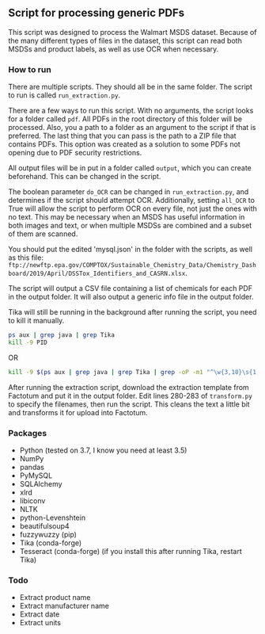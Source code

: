 ## Script for processing generic PDFs

This script was designed to process the Walmart MSDS dataset. Because of the many different types of files in the dataset, this script can read both MSDSs and product labels, as well as use OCR when necessary.

### How to run
There are multiple scripts. They should all be in the same folder. The script to run is called `run_extraction.py`.

There are a few ways to run this script. With no arguments, the script looks for a folder called `pdf`. All PDFs in the root directory of this folder will be processed. Also, you a path to a folder as an argument to the script if that is preferred. The last thing that you can pass is the path to a ZIP file that contains PDFs. This option was created as a solution to some PDFs not opening due to PDF security restrictions.

All output files will be in put in a folder called `output`, which you can create beforehand. This can be changed in the script.

The boolean parameter `do_OCR` can be changed in `run_extraction.py`, and determines if the script should attempt OCR. Additionally, setting `all_OCR` to True will allow the script to perform OCR on every file, not just the ones with no text. This may be necessary when an MSDS has useful information in both images and text, or when multiple MSDSs are combined and a subset of them are scanned.

You should put the edited 'mysql.json' in the folder with the scripts, as well as this file: `ftp://newftp.epa.gov/COMPTOX/Sustainable_Chemistry_Data/Chemistry_Dashboard/2019/April/DSSTox_Identifiers_and_CASRN.xlsx`.

The script will output a CSV file containing a list of chemicals for each PDF in the output folder. It will also output a generic info file in the output folder.

Tika will still be running in the background after running the script, you need to kill it manually.
```bash
ps aux | grep java | grep Tika
kill -9 PID
```
OR
```bash
kill -9 $(ps aux | grep java | grep Tika | grep -oP -m1 "^\w{3,10}\s{1,}\K\w{4,5}")
```
After running the extraction script, download the extraction template from Factotum and put it in the output folder. Edit lines 280-283 of `transform.py` to specify the filenames, then run the script. This cleans the text a little bit and transforms it for upload into Factotum.

### Packages
* Python (tested on 3.7, I know you need at least 3.5)
* NumPy
* pandas
* PyMySQL
* SQLAlchemy
* xlrd
* libiconv
* NLTK
* python-Levenshtein
* beautifulsoup4
* fuzzywuzzy (pip)
* Tika (conda-forge)
* Tesseract (conda-forge) (if you install this after running Tika, restart Tika)

### Todo
* Extract product name
* Extract manufacturer name
* Extract date
* Extract units
